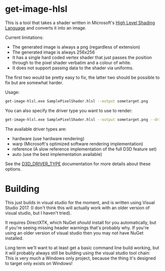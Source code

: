 # get-image-hlsl

This is a tool that takes a shader written in Microsoft's
[High Level Shading Language](https://en.wikipedia.org/wiki/High-Level_Shading_Language)
and converts it into an image.

Current limitations:

* The generated image is always a png (regardless of extension)
* The generated image is always 256x256
* It has a single hard coded vertex shader that just passes the
  position through to the pixel shader verbatim and a colour of white.
* It does not support passing data to the shader via uniforms.

The first two would be pretty easy to fix, the latter two should be
possible to fix but are somewhat harder.

Usage:

```bash
get-image-hlsl.exe SamplePixelShader.hlsl --output sometarget.png
```

You can also specify the driver type you want to use to render:

```bash
get-image-hlsl.exe SamplePixelShader.hlsl --output sometarget.png --driver reference
```

The available driver types are:

* hardware (use hardware rendering)
* warp (Microsoft's optimized software rendering implementation)
* reference (A slow reference implementation of the full D3D feature set)
* auto (use the best implementation available)

See the [D3D_DRIVER_TYPE](https://msdn.microsoft.com/en-us/library/windows/desktop/ff476328.aspx)
documentation for more details about these options.


# Building

This just builds in visual studio for the moment, and is written using
Visual Studio 2017. (I don't think this will actually work with an older
version of visual studio, but I haven't tried).

It requires DirectXTK, which NuGet *should* install for you automatically,
but if you're seeing missing header warnings that's probably why. If you're
using an older version of visual studio then you may not have NuGet installed.

Long term we'll want to at least get a basic command line build working, but
it will probably always still be building using the visual studio tool chain:
This is very much a Windows only project, because the thing it's designed
to target only exists on Windows!
